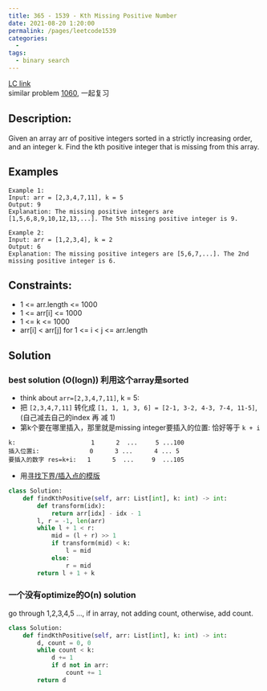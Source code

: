 ```yaml
---
title: 365 - 1539 - Kth Missing Positive Number
date: 2021-08-20 1:20:00
permalink: /pages/leetcode1539
categories:
  - 
tags:
  - binary search
---
```

[LC link](https://leetcode.com/problems/kth-missing-positive-number/submissions/)   
similar problem [1060](https://emmableu.github.io/blog/pages/f000a1/), 一起复习

## Description:
Given an array arr of positive integers sorted in a strictly increasing order, and an integer k.
Find the kth positive integer that is missing from this array.

## Examples
```
Example 1:
Input: arr = [2,3,4,7,11], k = 5
Output: 9
Explanation: The missing positive integers are [1,5,6,8,9,10,12,13,...]. The 5th missing positive integer is 9.

Example 2:
Input: arr = [1,2,3,4], k = 2
Output: 6
Explanation: The missing positive integers are [5,6,7,...]. The 2nd missing positive integer is 6.
```
## Constraints:
- 1 <= arr.length <= 1000
- 1 <= arr[i] <= 1000
- 1 <= k <= 1000
- arr[i] < arr[j] for 1 <= i < j <= arr.length



## Solution
### best solution (O(logn)) 利用这个array是sorted
- think about `arr=[2,3,4,7,11]`, k = 5: 
- 把 `[2,3,4,7,11]` 转化成 `[1, 1, 1, 3, 6] = [2-1, 3-2, 4-3, 7-4, 11-5]`, (自己减去自己的index 再 减 1)
- 第k个要在哪里插入，那里就是missing integer要插入的位置: 恰好等于 `k + i`
```
k:                     1      2  ...     5 ...100
插入位置i:              0      3 ...      4 ... 5
要插入的数字 res=k+i:   1      5  ...     9  ...105
```

- 用[寻找下界/插入点的模版](https://emmableu.github.io/blog/pages/fb7263)
```python
class Solution:
    def findKthPositive(self, arr: List[int], k: int) -> int:
        def transform(idx):
            return arr[idx] - idx - 1
        l, r = -1, len(arr)
        while l + 1 < r:
            mid = (l + r) >> 1
            if transform(mid) < k:
                l = mid
            else:
                r = mid
        return l + 1 + k
```

### 一个没有optimize的O(n) solution
go through 1,2,3,4,5 ..., if in array, not adding count, otherwise, add count.
```python
class Solution:
    def findKthPositive(self, arr: List[int], k: int) -> int:
        d, count = 0, 0
        while count < k:
            d += 1
            if d not in arr:
                count += 1
        return d       
```
